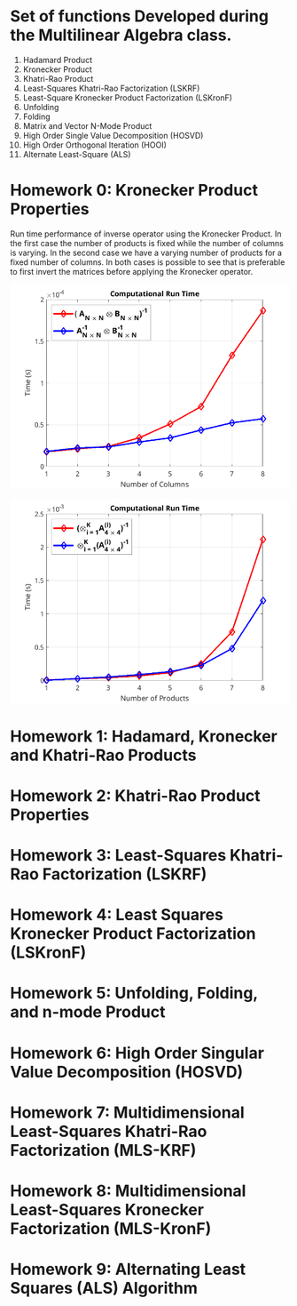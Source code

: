 # Set of functions Developed during the Multilinear Algebra class.

1. Hadamard Product
2. Kronecker Product
3. Khatri-Rao Product
4. Least-Squares Khatri-Rao Factorization (LSKRF)
5. Least-Square Kronecker Product Factorization (LSKronF)
6. Unfolding
7. Folding
8. Matrix and Vector N-Mode Product
9. High Order Single Value Decomposition (HOSVD)
10. High Order Orthogonal Iteration (HOOI)
11. Alternate Least-Square (ALS)

# Homework 0: Kronecker Product Properties

  Run time performance of inverse operator using the Kronecker Product. In the first case the number of products is fixed while the number of columns is varying. In the second case we have a varying number of products for a fixed number of columns. In both cases is possible to see that is preferable to first invert the matrices before applying the Kronecker operator.

![alt text](https://github.com/KennethBenicio/MSc-Multilinear-Algebra/blob/master/Images/hw0a1.png?raw=true)

![alt text](https://github.com/KennethBenicio/MSc-Multilinear-Algebra/blob/master/Images/hw0a2.png?raw=true)

# Homework 1: Hadamard, Kronecker and Khatri-Rao Products

# Homework 2: Khatri-Rao Product Properties

# Homework 3: Least-Squares Khatri-Rao Factorization (LSKRF)

# Homework 4: Least Squares Kronecker Product Factorization (LSKronF)

# Homework 5: Unfolding, Folding, and n-mode Product

# Homework 6: High Order Singular Value Decomposition (HOSVD)

# Homework 7: Multidimensional Least-Squares Khatri-Rao Factorization (MLS-KRF)

# Homework 8: Multidimensional Least-Squares Kronecker Factorization  (MLS-KronF)

# Homework 9: Alternating Least Squares (ALS) Algorithm
